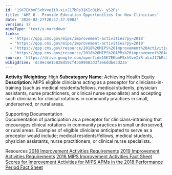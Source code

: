 ```yaml
---
id: '1SK7EKbmFSxhVveIiR-xLxJ17bRs31KIc0LbV-_yS2Ps'
title: 'AHE 6 - Provide Education Opportunities for New Clinicians'
date: '2020-02-27T20:47:37.998Z'
version: 17
mimeType: 'text/x-markdown'
links:
  - 'https://qpp.cms.gov/mips/improvement-activities?py=2018'
  - 'https://qpp.cms.gov/mips/improvement-activities?py=2019'
  - 'https://qpp.cms.gov/resource/2018%20MIPS%20Improvement%20Activities%20Fact%20Sheet'
  - 'https://qpp.cms.gov/resource/2018%20MIPS%20APMs%20improvement%20Activities%20scores%20fact%20sheet'
source: 'https://drive.google.com/open?id=1SK7EKbmFSxhVveIiR-xLxJ17bRs31KIc0LbV-_yS2Ps'
wikigdrive: 'dc9ec4e15828d59cf43699483d3f3e6ddbe5d23a'
---
```





**Activity Weighting**: High
**Subcategory Name**: Achieving Health Equity  
**Description**: MIPS eligible clinicians acting as a preceptor for clinicians-in-training (such as medical residents/fellows, medical students, physician assistants, nurse practitioners, or clinical nurse specialists) and accepting such clinicians for clinical rotations in community practices in small, underserved, or rural areas.




Supporting Documentation  
Documentation of participation as a preceptor for clinicians-intraining that encourages clinical rotations in community practices in small underserved, or rural areas. Examples of eligible clinicians anticipated to serve as a preceptor would include; medical residents/fellows, medical students, physician assistants, nurse practitioners, or clinical nurse specialists.




Resources
[2018 Improvement Activities Requirements](https://qpp.cms.gov/mips/improvement-activities?py=2018)
[2019 Improvement Activities Requirements](https://qpp.cms.gov/mips/improvement-activities?py=2019)
[2018 MIPS Improvement Activities Fact Sheet](https://qpp.cms.gov/resource/2018%20MIPS%20Improvement%20Activities%20Fact%20Sheet)  
[Scores for Improvement Activities for MIPS APMs in the 2018 Performance Period Fact Sheet](https://qpp.cms.gov/resource/2018%20MIPS%20APMs%20improvement%20Activities%20scores%20fact%20sheet)
